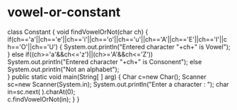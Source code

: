 # vowel-or-constant
class Constant
{
	void findVowelOrNot(char ch)
	{
		if(ch=='a'||ch=='e'||ch=='i'||ch=='o'||ch=='u'||ch=='A'||ch=='E'||ch=='I'||ch=='O'||ch=='U')
		{
		System.out.println("Entered character "+ch+" is  Vowel"); 
		}
		else if((ch>='a'&&ch<='z')||(ch>='A'&&ch<='Z'))
			System.out.println("Entered character "+ch+" is Consonent");
		      else
			System.out.println("Not an alphabet");		
	}
	public static void main(String[ ] arg)
	{
		Char c=new Char();
		Scanner sc=new Scanner(System.in);
		System.out.println("Enter a character : ");
		char in=sc.next( ).charAt(0);	 		
		c.findVowelOrNot(in);
	}
}

